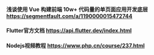 
#### 浅谈使用 Vue 构建前端 10w+ 代码量的单页面应用开发底层  https://segmentfault.com/a/1190000015472744
#### Flutter官方文档  https://api.flutter.dev/index.html
#### Nodejs视频教程 https://www.php.cn/course/237.html
